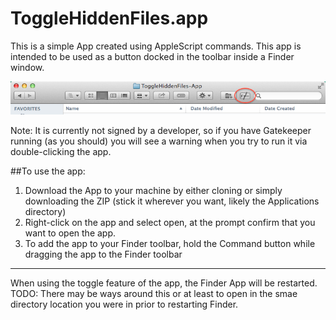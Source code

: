 ToggleHiddenFiles.app
=====================
This is a simple App created using AppleScript commands. This app is intended to be used as a button docked in the toolbar inside a Finder window.

![Screenshot](Screenshot-ToggleHiddenFiles-InFinder.png "Screenshot of the app docked in the Finder toolbar")

Note: It is currently not signed by a developer, so if you have Gatekeeper running (as you should) you will see a warning when you try to run it via double-clicking the app. 

##To use the app:
1. Download the App to your machine by either cloning or simply downloading the ZIP (stick it wherever you want, likely the Applications directory)
2. Right-click on the app and select open, at the prompt confirm that you want to open the app.
3. To add the app to your Finder toolbar, hold the Command button while dragging the app to the Finder toolbar

- - -

When using the toggle feature of the app, the Finder App will be restarted. 
TODO: There may be ways around this or at least to open in the smae directory location you were in prior to restarting Finder.
